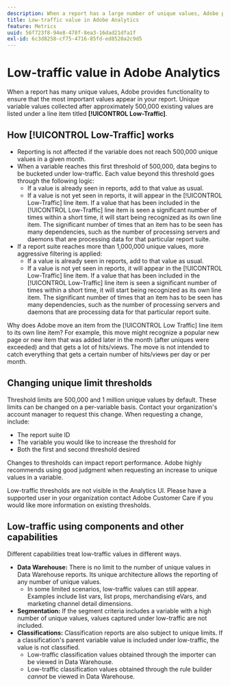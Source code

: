 ```yaml
---
description: When a report has a large number of unique values, Adobe provides functionality to ensure that the most important values appear in your report.
title: Low-traffic value in Adobe Analytics
feature: Metrics
uuid: 56f723f8-94e8-478f-8ea3-16dad21dfa1f
exl-id: 6c3d8258-cf75-4716-85fd-ed8520a2c9d5
---
```

# Low-traffic value in Adobe Analytics

When a report has many unique values, Adobe provides functionality to ensure that the most important values appear in your report. Unique variable values collected after approximately 500,000 existing values are listed under a line item titled **[!UICONTROL Low-Traffic]**.

## How [!UICONTROL Low-Traffic] works

* Reporting is not affected if the variable does not reach 500,000 unique values in a given month.
* When a variable reaches this first threshold of 500,000, data begins to be bucketed under low-traffic. Each value beyond this threshold goes through the following logic:
  * If a value is already seen in reports, add to that value as usual.
  * If a value is not yet seen in reports, it will appear in the [!UICONTROL Low-Traffic] line item. If a value that has been included in the [!UICONTROL Low-Traffic] line item is seen a significant number of times within a short time, it will start being recognized as its own line item. The significant number of times that an item has to be seen has many dependencies, such as the number of processing servers and daemons that are processing data for that particular report suite.
* If a report suite reaches more than 1,000,000 unique values, more aggressive filtering is applied:
  * If a value is already seen in reports, add to that value as usual.
  * If a value is not yet seen in reports, it will appear in the [!UICONTROL Low-Traffic] line item. If a value that has been included in the [!UICONTROL Low-Traffic] line item is seen a significant number of times within a short time, it will start being recognized as its own line item. The significant number of times that an item has to be seen has many dependencies, such as the number of processing servers and daemons that are processing data for that particular report suite.

Why does Adobe move an item from the [!UICONTROL Low Traffic] line item to its own line item? For example, this move might recognize a popular new page or new item that was added later in the month (after uniques were exceeded) and that gets a lot of hits/views. The move is not intended to catch everything that gets a certain number of hits/views per day or per month.

## Changing unique limit thresholds

Threshold limits are 500,000 and 1 million unique values by default. These limits can be changed on a per-variable basis. Contact your organization's account manager to request this change. When requesting a change, include:

* The report suite ID
* The variable you would like to increase the threshold for
* Both the first and second threshold desired

Changes to thresholds can impact report performance. Adobe highly recommends using good judgment when requesting an increase to unique values in a variable.

Low-traffic thresholds are not visible in the Analytics UI. Please have a supported user in your organization contact Adobe Customer Care if you would like more information on existing thresholds.

## Low-traffic using components and other capabilities

Different capabilities treat low-traffic values in different ways.

* **Data Warehouse:** There is no limit to the number of unique values in Data Warehouse reports. Its unique architecture allows the reporting of any number of unique values.
  * In some limited scenarios, low-traffic values can still appear. Examples include list vars, list props, merchandising eVars, and marketing channel detail dimensions.
* **Segmentation:** If the segment criteria includes a variable with a high number of unique values, values captured under low-traffic are not included.
* **Classifications:** Classification reports are also subject to unique limits. If a classification's parent variable value is included under low-traffic, the value is not classified.
  * Low-traffic classification values obtained through the importer can be viewed in Data Warehouse. <!-- AN-115871 -->
  * Low-traffic classification values obtained through the rule builder *cannot* be viewed in Data Warehouse. <!-- AN-122872 -->
